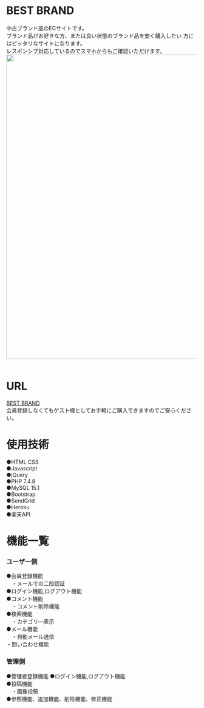 # BEST BRAND
中古ブランド品のECサイトです。<br>
ブランド品がお好きな方、または良い状態のブランド品を安く購入したい
方にはピッタリなサイトになります。<br>
レスポンシブ対応しているのでスマホからもご確認いただけます。<br>
<img src="https://user-images.githubusercontent.com/69910651/97084535-c6995900-1652-11eb-923e-065bb4a24ff4.png" width="800" height="800"><br><br>

# URL
[BEST BRAND](https://usersbrandshop.herokuapp.com/index.php)<br>
会員登録しなくてもゲスト様としてお手軽にご購入できますのでご安心ください。

# 使用技術
●HTML CSS<br>
●Javascript<br>
●jQuery<br>
●PHP 7.4.8<br>
●MySQL 15.1<br>
●Bootstrap<br>
●SendGrid<br>
●Heroku<br>
●楽天API<br>

# 機能一覧
### ユーザー側
●会員登録機能<br>
　・メールでの二段認証<br>
●ログイン機能,ログアウト機能<br>
●コメント機能<br>
　・コメント削除機能<br>
●検索機能<br>
　・カテゴリ―表示<br>
●メール機能<br>
　・自動メール送信<br>
  ・問い合わせ機能<br>
### 管理側
●管理者登録機能
●ログイン機能,ログアウト機能<br>
●投稿機能<br>
　・画像投稿<br>
●参照機能、追加機能、削除機能、修正機能<br>
